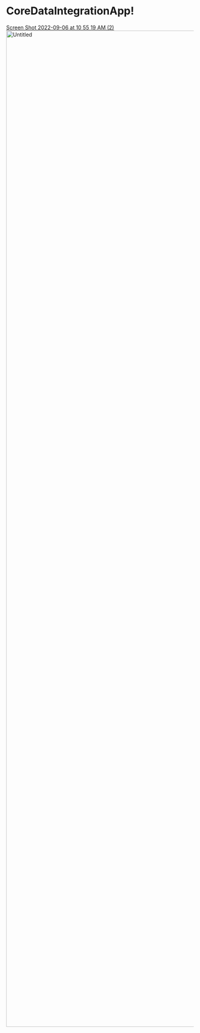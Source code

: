 # CoreDataIntegrationApp!
[Screen Shot 2022-09-06 at 10 55 19 AM (2)](https://user-images.githubusercontent.com/54419381/188667879-602f21e4-489c-4818-a2d4-aececbe82d4f.png)
<img width="2674" alt="Untitled" src="https://user-images.githubusercontent.com/54419381/188670490-7a61d201-c2bd-4cf9-94b9-1105ce4e95a4.png">
